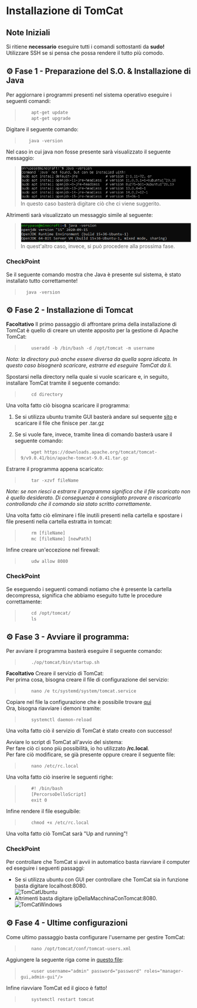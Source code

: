 # Installazione di TomCat

## Note Iniziali
Si ritiene **necessario** eseguire tutti i comandi sottostanti da **sudo!** <br>
Utilizzare SSH se si pensa che possa rendere il tutto più comodo. <br>


## :gear: Fase 1 - Preparazione del S.O. & Installazione di Java

Per aggiornare i programmi presenti nel sistema operativo eseguire i seguenti comandi: <br>
>         apt-get update
>         apt-get upgrade

Digitare il seguente comando:
>        java -version
Nel caso in cui java non fosse presente sarà visualizzato il seguente messaggio: <br>
> ![JavaNotFound](/TomCat/Immagini/JavaNotFound.png) <br>
In questo caso basterà digitare ciò che ci viene suggerito. <br>

Altrimenti sarà visualizzato un messaggio simile al seguente: <br>
> ![JavaFound](/TomCat/Immagini/JavaFound.png) <br>
In quest'altro caso, invece, si può procedere alla prossima fase.

### CheckPoint
Se il seguente comando mostra che Java è presente sul sistema, è stato installato tutto correttamente!
>       java -version


## :gear: Fase 2 - Installazione di Tomcat

**Facoltativo** Il primo passaggio di affrontare prima della installazione di TomCat è quello di creare un utente apposito per la gestione di Apache TomCat: <br>
>         useradd -b /bin/bash -d /opt/tomcat -m username
_Nota: la directory può anche essere diversa da quella sopra idicata. In questo caso bisognerà scaricare, estrarre ed eseguire TomCat da lì._

Spostarsi nella directory nella quale si vuole scaricare e, in seguito, installare TomCat tramite il seguente comando:
>         cd directory

Una volta fatto ciò bisogna scaricare il programma:
1) Se si utilizza ubuntu tramite GUI basterà andare sul sequente [sito](https://tomcat.apache.org/download-90.cgi) e scaricare il file che finisce per .tar.gz

2) Se si vuole fare, invece, tramite linea di comando basterà usare il seguente comando:
>         wget https://downloads.apache.org/tomcat/tomcat-9/v9.0.41/bin/apache-tomcat-9.0.41.tar.gz

Estrarre il programma appena scaricato:
>         tar -xzvf fileName
_Note: se non riesci a estrarre il programma significa che il file scaricato non è quello desiderato. Di conseguenza è consigliato provare a riscaricarlo controllando che il comando sia stato scritto correttamente._

Una volta fatto ciò eliminare i file inutili presenti nella cartella e spostare i file presenti nella cartella estratta in tomcat: <br>
>         rm [fileName]
>         mc [fileName] [newPath]

Infine creare un'eccezione nel firewall: <br>
>         udw allow 8080

### CheckPoint
Se eseguendo i seguenti comandi notiamo che è presente la cartella decompressa, significa che abbiamo eseguito tutte le procedure correttamente:
>         cd /opt/tomcat/
>         ls


## :gear: Fase 3 - Avviare il programma:

Per avviare il programma basterà eseguire il seguente comando: <br>
>         ./op/tomcat/bin/startup.sh

**Facoltativo** Creare il servizio di TomCat: <br>
Per prima cosa, bisogna creare il file di configurazione del servizio: <br>
>         nano /e tc/systemd/system/tomcat.service
Copiare nel file la configurazione che è possibile trovare [qui](...) <br>
Ora, bisogna riavviare i demoni tramite: <br>
>         systemctl daemon-reload
Una volta fatto ciò il servizio di TomCat è stato creato con successo! <br>

Avviare lo script di TomCat all'avvio del sistema: <br>
Per fare ciò ci sono più possibilità, io ho utilizzato **/rc.local**. <br>
Per fare ciò modificare, se già presente oppure creare il seguente file: <br>
>         nano /etc/rc.local
Una volta fatto ciò inserire le seguenti righe: <br>
>         #! /bin/bash
>         [PercorsoDelloScript]
>         exit 0
Infine rendere il file eseguibile: <br>
>         chmod +x /etc/rc.local

Una volta fatto ciò TomCat sarà "Up and running"!

### CheckPoint
Per controllare che TomCat si avvii in automatico basta riavviare il computer ed eseguire i seguenti passaggi: <br>
* Se si utilizza ubuntu con GUI per controllare che TomCat sia in funzione basta digitare localhost:8080. <br>
![TomCatUbuntu](...) <br>
* Altrimenti basta digitare ipDellaMacchinaConTomcat:8080. <br>
![TomCatWindows](...) <br>


## :gear: Fase 4 - Ultime configurazioni

Come ultimo passaggio basta configurare l'username per gestire TomCat: <br>
>         nano /opt/tomcat/conf/tomcat-users.xml
Aggiungere la seguente riga come in [questo file](...): <br>
>         <user username="admin" password="password" roles="manager-gui,admin-gui"/>

Infine riavviare TomCat ed il gioco è fatto!
>         systemctl restart tomcat
